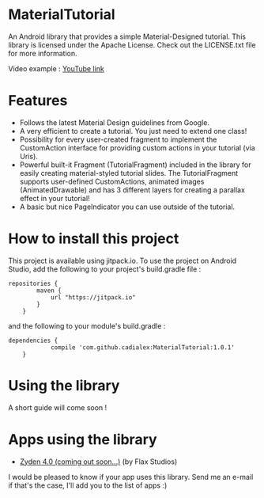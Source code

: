 # MaterialTutorial
An Android library that provides a simple Material-Designed tutorial.
This library is licensed under the Apache License. Check out the LICENSE.txt file for more information.

Video example : [YouTube link](https://youtu.be/WEjwE59k1oY "MaterialTutorial sample on YouTube")

# Features
- Follows the latest Material Design guidelines from Google.
- A very efficient to create a tutorial. You just need to extend one class!
- Possibility for every user-created fragment to implement the CustomAction interface for providing custom actions in your tutorial (via Uris).
- Powerful built-it Fragment (TutorialFragment) included in the library for easily creating material-styled tutorial slides. The TutorialFragment supports user-defined CustomActions, animated images (AnimatedDrawable) and has 3 different layers for creating a parallax effect in your tutorial!
- A basic but nice PageIndicator you can use outside of the tutorial.

# How to install this project
This project is available using jitpack.io. To use the project on Android Studio, add the following to your project's build.gradle file :
```
repositories {
	    maven {
	        url "https://jitpack.io"
	    }
	}
```
and the following to your module's build.gradle :
```
dependencies {
	        compile 'com.github.cadialex:MaterialTutorial:1.0.1'
	}
```

# Using the library
A short guide will come soon !

# Apps using the library
- [Zyden 4.0 (coming out soon...)](https://play.google.com/store/apps/details?id=com.zyden.activity "See on Play Store") (by Flax Studios)

I would be pleased to know if your app uses this library. Send me an e-mail if that's the case, I'll add you to the list of apps :)
